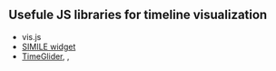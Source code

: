## Usefule JS libraries for timeline visualization

- vis.js
- [SIMILE widget](http://www.simile-widgets.org/)
- [TimeGlider](https://github.com/timeglider), [](https://github.com/tkuhn/timeglider), [](https://avo.alaska.edu/includes/js/timeglider/kitchen_sink.html)
